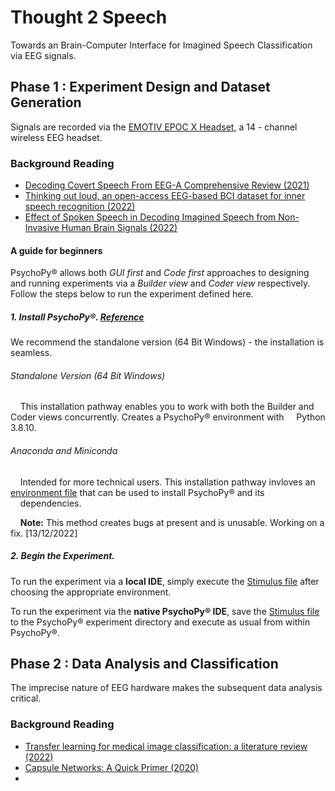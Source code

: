 # Thought 2 Speech
Towards an Brain-Computer Interface for Imagined Speech Classification via EEG signals.
## Phase 1 : Experiment Design and Dataset Generation
Signals are recorded via the [EMOTIV EPOC X Headset](https://www.emotiv.com/epoc-x/), a 14 - channel wireless EEG headset.

### Background Reading
- [Decoding Covert Speech From EEG-A Comprehensive Review (2021)](https://www.frontiersin.org/articles/10.3389/fnins.2021.642251/full)
- [Thinking out loud, an open-access EEG-based BCI dataset for inner speech recognition (2022)](https://www.nature.com/articles/s41597-022-01147-2)
- [Effect of Spoken Speech in Decoding Imagined Speech from Non-Invasive Human Brain Signals (2022)](https://arxiv.org/abs/2212.02047)

#### A guide for beginners
PsychoPy® allows both *GUI* *first* and *Code* *first* approaches to designing and running experiments via a *Builder view* and *Coder view* respectively. Follow the steps below to run the experiment defined here.


##### 1. Install PsychoPy®. [**Reference**](https://www.psychopy.org/download.html#pip-install)
We recommend the standalone version (64 Bit Windows) - the installation is seamless. 
###### Standalone Version (64 Bit Windows)

&nbsp;&nbsp;&nbsp;&nbsp;This installation pathway enables you to work with both the Builder and Coder views concurrently. Creates a PsychoPy® environment with &nbsp;&nbsp;&nbsp;&nbsp;Python 3.8.10.


###### Anaconda and Miniconda
&nbsp;&nbsp;&nbsp;&nbsp;Intended for more technical users. This installation pathway invloves an [environment file](https://github.com/armaanchowfin/Thought2Speech/blob/main/Experiment%20Protocol%20-%20Pyschopy/psychopy-env.yml) that can be used to install PsychoPy® and its &nbsp;&nbsp;&nbsp;&nbsp;dependencies. 

&nbsp;&nbsp;&nbsp;&nbsp;**Note:** This method creates bugs at present and is unusable. Working on a fix. [13/12/2022] 

 
##### 2. Begin the Experiment.
To run the experiment via a **local IDE**, simply execute the [Stimulus file](https://github.com/armaanchowfin/Thought2Speech/blob/main/Experiment%20Protocol%20-%20Pyschopy/stimuli_psycho.py) after choosing the appropriate environment.

To run the experiment via the **native PsychoPy® IDE**, save the [Stimulus file](https://github.com/armaanchowfin/Thought2Speech/blob/main/Experiment%20Protocol%20-%20Pyschopy/stimuli_psycho.py) to the PsychoPy® experiment directory and execute as usual from within PsychoPy®.

## Phase 2 : Data Analysis and Classification
The imprecise nature of EEG hardware makes the subsequent data analysis critical.

### Background Reading
- [Transfer learning for medical image classification: a literature review (2022)](https://bmcmedimaging.biomedcentral.com/articles/10.1186/s12880-022-00793-7)
- [Capsule Networks: A Quick Primer (2020)](https://blog.paperspace.com/capsule-networks/)
- 
